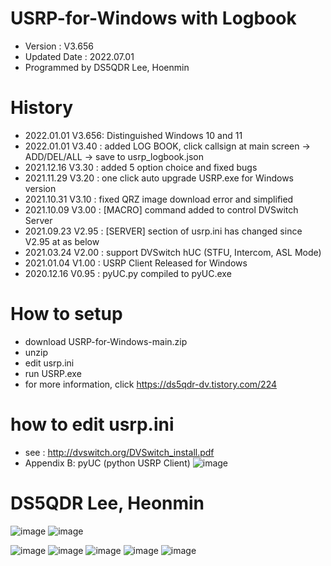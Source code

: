 # USRP-for-Windows with Logbook
- Version : V3.656
- Updated Date : 2022.07.01
- Programmed by DS5QDR Lee, Hoenmin

# History
- 2022.01.01 V3.656: Distinguished Windows 10 and 11 
- 2022.01.01 V3.40 : added LOG BOOK, click callsign at main screen -> ADD/DEL/ALL -> save to usrp_logbook.json
- 2021.12.16 V3.30 : added 5 option choice and fixed bugs
- 2021.11.29 V3.20 : one click auto upgrade USRP.exe for Windows version
- 2021.10.31 V3.10 : fixed QRZ image download error and simplified
- 2021.10.09 V3.00 : [MACRO] command added to control DVSwitch Server
- 2021.09.23 V2.95 : [SERVER] section of usrp.ini has changed since V2.95 at as below
- 2021.03.24 V2.00 : support DVSwitch hUC (STFU, Intercom, ASL Mode) 
- 2021.01.04 V1.00 : USRP Client Released for Windows
- 2020.12.16 V0.95 : pyUC.py compiled to pyUC.exe

# How to setup
- download USRP-for-Windows-main.zip
- unzip
- edit usrp.ini
- run USRP.exe
- for more information, click https://ds5qdr-dv.tistory.com/224

# how to edit usrp.ini
- see : http://dvswitch.org/DVSwitch_install.pdf
- Appendix B: pyUC (python USRP Client)
![image](https://user-images.githubusercontent.com/64110724/134375327-b36d3c95-b887-4ac5-82a7-c5c620e5acfe.png)


# DS5QDR Lee, Heonmin
![image](https://user-images.githubusercontent.com/64110724/177042193-d86bfd0a-0d47-4084-a68f-a094e3354ea2.png)
![image](https://user-images.githubusercontent.com/64110724/177042289-1c622f28-0b08-4dd9-9af1-acce6b85719f.png)

![image](https://user-images.githubusercontent.com/64110724/139769603-f42fc40e-5d56-472e-b3df-74af970e5c04.png)
![image](https://user-images.githubusercontent.com/64110724/139767788-b128b603-d6a0-4282-9933-1aa0a8bc4c06.png)
![image](https://user-images.githubusercontent.com/64110724/139768191-90c9b12e-06d7-402c-ade0-124f866f540c.png)
![image](https://user-images.githubusercontent.com/64110724/139768448-920d5901-2600-4dba-8311-ebd70a48f25a.png)
![image](https://user-images.githubusercontent.com/64110724/139768977-3315f195-a05b-4229-be9a-9b06479808e8.png)

